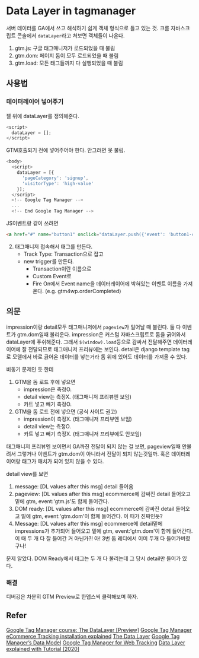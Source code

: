 # Data Layer in tagmanager

서버 데이터를 GA에서 쓰고 해석하기 쉽게 객체 형식으로 들고 있는 것.
크롬 자바스크립트 콘솔에서 `dataLayer`라고 쳐보면 객체들이 나온다.
1. gtm.js: 구글 태그매니저가 로드되었을 때 불림
2. gtm.dom: 페이지 돔이 모두 로드되었을 때 불림
3. gtm.load: 모든 태그들까지 다 실행되었을 때 불림

## 사용법
### 데이터레이어 넣어주기
젤 위에 dataLayer를 정의해준다.
```javascript
<script>
  dataLayer = [];
</script>
```

GTM호출되기 전에 넣어주어야 한다. 안그러면 못 불림.
```javascript
<body>
  <script>
    dataLayer = [{
      'pageCategory': 'signup',
      'visitorType': 'high-value'
    }];
  </script>
  <!-- Google Tag Manager -->
  ...
  <!-- End Google Tag Manager -->
```

JS이벤트랑 같이 쓰려면
```html
<a href="#" name="button1" onclick="dataLayer.push({'event': 'button1-click'});" >Button 1</a>
```

2. 태그매니저 접속해서 태그를 만든다.
    - Track Type: Transaction으로 잡고
    - new trigger를 만든다.
        + Transaction이란 이름으로
        + Custom Event로
        + Fire On에서 Event name을 데이터레이어에 박혀있는 이벤트 이름을 가져온다. (e.g. gtm4wp.orderCompleted)


## 의문
impression이랑 detail모두 태그매니저에서 `pageview`가 일어날 때 불린다. 둘 다 이벤트가 gtm.dom일때 불리운다.
impression은 커스텀 자바스크립트로 돔을 긁어와서 dataLayer에 푸쉬해준다. 그래서 `$(window).load`등으로 감싸서 전달해주면 데이터레이어에 잘 전달되므로 태그매니저 프리뷰에는 보인다.
detail은 django template tag로 모델에서 바로 긁어온 데이터를 넣는거라 돔 위에 있어도 데이터를 가져올 수 있다.

비동기 문제인 듯 한데
1. GTM을 돔 로드 후에 넣으면
    - impression은 측정O.
    - detail view는 측정X. (태그매니저 프리뷰엔 보임)
    - 카트 넣고 빼기 측정O.
2. GTM을 돔 로드 전에 넣으면 (공식 사이트 권고)
    - impression이 측정X. (태그매니저 프리뷰엔 보임)
    - detail view는 측정O.
    - 카트 넣고 빼기 측정X. (태그매니저 프리뷰에도 안보임)

태그매니저 프리뷰엔 보이면서 GA까진 전달이 되지 않는 걸 보면, pageview일때 안불려서 그렇거나 이벤트가 gtm.dom이 아니라서 전달이 되지 않는것일까. 혹은 데이터레이어랑 태그가 매치가 되어 있지 않을 수 있다.

detail view를 보면
1. message: [DL values after this msg] detail 들어옴
2. pageview: [DL values after this msg] ecommerce에 감싸진 detail 들어오고 밑에 gtm, event:'gtm.js'도 함께 들어간다.
3. DOM ready: [DL values after this msg] ecommerce에 감싸진 detail 들어오고 밑에 gtm, event:'gtm.dom'이 함께 들어간다. 이 때가 진짜인듯?
4. Message: [DL values after this msg] ecommerce에 detail밑에 impressions가 추가되어 들어오고 밑에 gtm, event:'gtm.dom'이 함께 들어간다. 이 때 두 개 다 잘 들어간 거 아닌가?! 아! 3번 돔 레디에서 이미 두개 다 들어가버렸구나!

문제 알았다. DOM Ready에서 태그는 두 개 다 불리는데 그 당시 detail만 들어가 있다.

### 해결
디버깅은 차분히 GTM Preview로 한뎁스씩 클릭해보며 하자.

## Refer
[Google Tag Manager course: The DataLayer [Preview]](https://youtu.be/NRb7wFAtExM)
[Google Tag Manager eCommerce Tracking installation explained](https://youtu.be/ZKjlIhFJMCU)
[The Data Layer](http://www.simoahava.com/analytics/data-layer/)
[Google Tag Manager’s Data Model](http://www.simoahava.com/analytics/google-tag-manager-data-model/)
[Google Tag Manager for Web Tracking](https://developers.google.com/tag-manager/devguide)
[Data Layer explained with Tutorial [2020]](https://bluerivermountains.com/en/data-layer)

